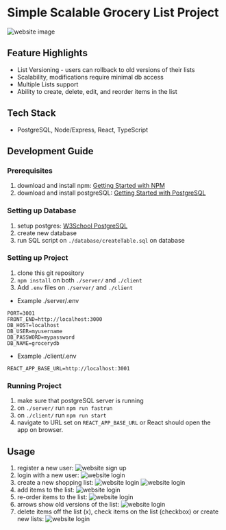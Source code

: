 # Simple Scalable Grocery List Project
![website image](https://github.com/jthnl/grocery/blob/main/images/main.png)

## Feature Highlights
- List Versioning - users can rollback to old versions of their lists
- Scalability, modifications require minimal db access 
- Multiple Lists support
- Ability to create, delete, edit, and reorder items in the list

## Tech Stack
- PostgreSQL, Node/Express, React, TypeScript

## Development Guide
### Prerequisites
1. download and install npm: [Getting Started with NPM](https://docs.npmjs.com/downloading-and-installing-node-js-and-npm)
1. download and install postgreSQL: [Getting Started with PostgreSQL](https://www.w3schools.com/postgresql/postgresql_getstarted.php)

### Setting up Database
1. setup postgres: [W3School PostgreSQL](https://www.w3schools.com/postgresql/postgresql_getstarted.php)
1. create new database
1. run SQL script on ```./database/createTable.sql``` on database

### Setting up Project
1. clone this git repository
1. ```npm install``` on both ```./server/``` and ```./client```
1. Add `.env` files on ```./server/``` and ```./client```
- Example ./server/.env
```
PORT=3001
FRONT_END=http://localhost:3000
DB_HOST=localhost
DB_USER=myusername
DB_PASSWORD=mypassword
DB_NAME=grocerydb
```
- Example ./client/.env
```
REACT_APP_BASE_URL=http://localhost:3001
```

### Running Project
1. make sure that postgreSQL server is running
1. on ```./server/``` run ```npm run fastrun```
1. on ```./client/``` run ```npm run start```
1. navigate to URL set on ```REACT_APP_BASE_URL``` or React should open the app on browser.

## Usage
1. register a new user:
![website sign up](https://github.com/jthnl/grocery/blob/main/images/signup.png)
1. login with a new user:
![website login](https://github.com/jthnl/grocery/blob/main/images/login.png)
1. create a new shopping list:
![website login](https://github.com/jthnl/grocery/blob/main/images/create_list.png)
![website login](https://github.com/jthnl/grocery/blob/main/images/new_list.png)
1. add items to the list:
![website login](https://github.com/jthnl/grocery/blob/main/images/add_items.png)
1. re-order items to the list:
![website login](https://github.com/jthnl/grocery/blob/main/images/reorder_items.png)
1. arrows show old versions of the list:
![website login](https://github.com/jthnl/grocery/blob/main/images/add_items.png)
1. delete items off the list (x), check items on the list (checkbox) or create new lists:
![website login](https://github.com/jthnl/grocery/blob/main/images/final.png)



